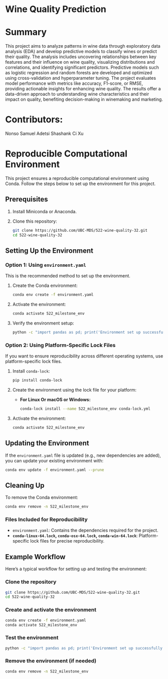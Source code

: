 # Wine Quality Prediction

# Summary
This project aims to analyze patterns in wine data through exploratory data analysis (EDA) and develop predictive models to classify wines or predict their quality. The analysis includes uncovering relationships between key features and their influence on wine quality, visualizing distributions and correlations, and identifying significant predictors. Predictive models such as logistic regression and random forests are developed and optimized using cross-validation and hyperparameter tuning. The project evaluates model performance with metrics like accuracy, F1-score, or RMSE, providing actionable insights for enhancing wine quality. The results offer a data-driven approach to understanding wine characteristics and their impact on quality, benefiting decision-making in winemaking and marketing.

# Contributors:
Nonso
Samuel Adetsi
Shashank
Ci Xu


# Reproducible Computational Environment

This project ensures a reproducible computational environment using Conda. Follow the steps below to set up the environment for this project.

## Prerequisites

1. Install Miniconda or Anaconda.
2. Clone this repository:

    ```bash
    git clone https://github.com/UBC-MDS/522-wine-quality-32.git
    cd 522-wine-quality-32
    ```

## Setting Up the Environment

### Option 1: Using `environment.yaml`

This is the recommended method to set up the environment.

1. Create the Conda environment:

    ```bash
    conda env create -f environment.yaml
    ```

2. Activate the environment:

    ```bash
    conda activate 522_milestone_env
    ```

3. Verify the environment setup:

    ```bash
    python -c "import pandas as pd; print('Environment set up successfully!')"
    ```

### Option 2: Using Platform-Specific Lock Files

If you want to ensure reproducibility across different operating systems, use platform-specific lock files.

1. Install `conda-lock`:

    ```bash
    pip install conda-lock
    ```

2. Create the environment using the lock file for your platform:
   - **For Linux Or macOS or Windows:**

     ```bash
     conda-lock install --name 522_milestone_env conda-lock.yml
     ```

3. Activate the environment:

    ```bash
    conda activate 522_milestone_env
    ```

## Updating the Environment

If the `environment.yaml` file is updated (e.g., new dependencies are added), you can update your existing environment with:

```bash
conda env update -f environment.yaml --prune
```

## Cleaning Up

To remove the Conda environment:

```bash
conda env remove -n 522_milestone_env
```

### Files Included for Reproducibility

- `environment.yaml`: Contains the dependencies required for the project.
- **`conda-linux-64.lock`, `conda-osx-64.lock`, `conda-win-64.lock`**: Platform-specific lock files for precise reproducibility.

## Example Workflow

Here’s a typical workflow for setting up and testing the environment:

### Clone the repository

```bash
git clone https://github.com/UBC-MDS/522-wine-quality-32.git
cd 522-wine-quality-32
```

### Create and activate the environment
```bash
conda env create -f environment.yaml
conda activate 522_milestone_env
```

### Test the environment
```bash
python -c "import pandas as pd; print('Environment set up successfully!')"
```

### Remove the environment (if needed)
```bash
conda env remove -n 522_milestone_env
```
